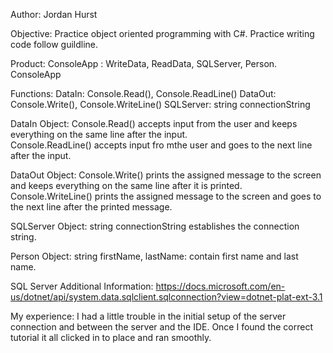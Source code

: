 Author:
Jordan Hurst

Objective:
  Practice object oriented programming with C#.
  Practice writing code follow guildline.
  
Product:
  ConsoleApp : WriteData, ReadData, SQLServer, Person.
  ConsoleApp
  
Functions:
      DataIn: Console.Read(), Console.ReadLine()
      DataOut: Console.Write(), Console.WriteLine()
	    SQLServer: string connectionString
      
DataIn Object:
Console.Read() accepts input from the user and keeps everything on the same line after the input.  
Console.ReadLine() accepts input fro mthe user and goes to the next line after the input.

DataOut Object:
Console.Write() prints the assigned message to the screen and keeps everything on the same line after it is printed.
Console.WriteLine() prints the assigned message to the screen and goes to the next line after the printed message.

SQLServer Object:
string connectionString establishes the connection string.

Person Object:
string firstName, lastName: contain first name and last name.

SQL Server Additional Information:
https://docs.microsoft.com/en-us/dotnet/api/system.data.sqlclient.sqlconnection?view=dotnet-plat-ext-3.1

My experience:
I had a little trouble in the initial setup of the server connection and between the server and the IDE.  Once I found the correct tutorial it all clicked in to place and ran smoothly.  
